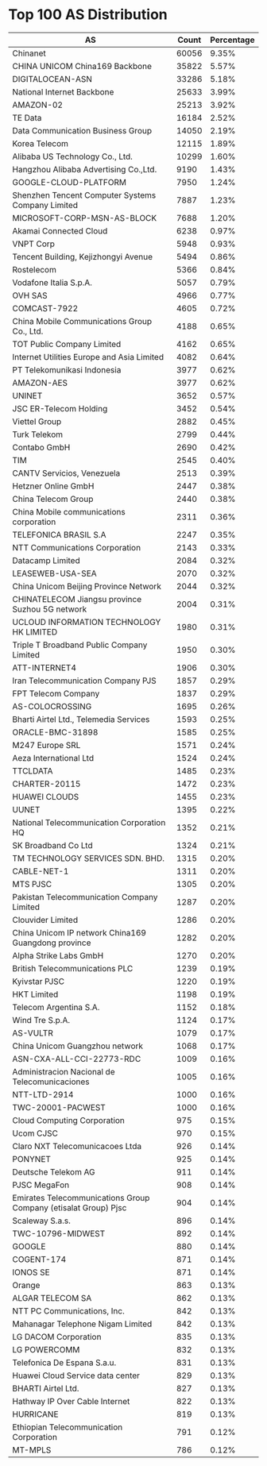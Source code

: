 # Top 100 AS Distribution
| AS | Count | Percentage |
|----|----|----|
| Chinanet | 60056 | 9.35% |
| CHINA UNICOM China169 Backbone | 35822 | 5.57% |
| DIGITALOCEAN-ASN | 33286 | 5.18% |
| National Internet Backbone | 25633 | 3.99% |
| AMAZON-02 | 25213 | 3.92% |
| TE Data | 16184 | 2.52% |
| Data Communication Business Group | 14050 | 2.19% |
| Korea Telecom | 12115 | 1.89% |
| Alibaba US Technology Co., Ltd. | 10299 | 1.60% |
| Hangzhou Alibaba Advertising Co.,Ltd. | 9190 | 1.43% |
| GOOGLE-CLOUD-PLATFORM | 7950 | 1.24% |
| Shenzhen Tencent Computer Systems Company Limited | 7887 | 1.23% |
| MICROSOFT-CORP-MSN-AS-BLOCK | 7688 | 1.20% |
| Akamai Connected Cloud | 6238 | 0.97% |
| VNPT Corp | 5948 | 0.93% |
| Tencent Building, Kejizhongyi Avenue | 5494 | 0.86% |
| Rostelecom | 5366 | 0.84% |
| Vodafone Italia S.p.A. | 5057 | 0.79% |
| OVH SAS | 4966 | 0.77% |
| COMCAST-7922 | 4605 | 0.72% |
| China Mobile Communications Group Co., Ltd. | 4188 | 0.65% |
| TOT Public Company Limited | 4162 | 0.65% |
| Internet Utilities Europe and Asia Limited | 4082 | 0.64% |
| PT Telekomunikasi Indonesia | 3977 | 0.62% |
| AMAZON-AES | 3977 | 0.62% |
| UNINET | 3652 | 0.57% |
| JSC ER-Telecom Holding | 3452 | 0.54% |
| Viettel Group | 2882 | 0.45% |
| Turk Telekom | 2799 | 0.44% |
| Contabo GmbH | 2690 | 0.42% |
| TIM | 2545 | 0.40% |
| CANTV Servicios, Venezuela | 2513 | 0.39% |
| Hetzner Online GmbH | 2447 | 0.38% |
| China Telecom Group | 2440 | 0.38% |
| China Mobile communications corporation | 2311 | 0.36% |
| TELEFONICA BRASIL S.A | 2247 | 0.35% |
| NTT Communications Corporation | 2143 | 0.33% |
| Datacamp Limited | 2084 | 0.32% |
| LEASEWEB-USA-SEA | 2070 | 0.32% |
| China Unicom Beijing Province Network | 2044 | 0.32% |
| CHINATELECOM Jiangsu province Suzhou 5G network | 2004 | 0.31% |
| UCLOUD INFORMATION TECHNOLOGY HK LIMITED | 1980 | 0.31% |
| Triple T Broadband Public Company Limited | 1950 | 0.30% |
| ATT-INTERNET4 | 1906 | 0.30% |
| Iran Telecommunication Company PJS | 1857 | 0.29% |
| FPT Telecom Company | 1837 | 0.29% |
| AS-COLOCROSSING | 1695 | 0.26% |
| Bharti Airtel Ltd., Telemedia Services | 1593 | 0.25% |
| ORACLE-BMC-31898 | 1585 | 0.25% |
| M247 Europe SRL | 1571 | 0.24% |
| Aeza International Ltd | 1524 | 0.24% |
| TTCLDATA | 1485 | 0.23% |
| CHARTER-20115 | 1472 | 0.23% |
| HUAWEI CLOUDS | 1455 | 0.23% |
| UUNET | 1395 | 0.22% |
| National Telecommunication Corporation HQ | 1352 | 0.21% |
| SK Broadband Co Ltd | 1324 | 0.21% |
| TM TECHNOLOGY SERVICES SDN. BHD. | 1315 | 0.20% |
| CABLE-NET-1 | 1311 | 0.20% |
| MTS PJSC | 1305 | 0.20% |
| Pakistan Telecommunication Company Limited | 1287 | 0.20% |
| Clouvider Limited | 1286 | 0.20% |
| China Unicom IP network China169 Guangdong province | 1282 | 0.20% |
| Alpha Strike Labs GmbH | 1270 | 0.20% |
| British Telecommunications PLC | 1239 | 0.19% |
| Kyivstar PJSC | 1220 | 0.19% |
| HKT Limited | 1198 | 0.19% |
| Telecom Argentina S.A. | 1152 | 0.18% |
| Wind Tre S.p.A. | 1124 | 0.17% |
| AS-VULTR | 1079 | 0.17% |
| China Unicom Guangzhou network | 1068 | 0.17% |
| ASN-CXA-ALL-CCI-22773-RDC | 1009 | 0.16% |
| Administracion Nacional de Telecomunicaciones | 1005 | 0.16% |
| NTT-LTD-2914 | 1000 | 0.16% |
| TWC-20001-PACWEST | 1000 | 0.16% |
| Cloud Computing Corporation | 975 | 0.15% |
| Ucom CJSC | 970 | 0.15% |
| Claro NXT Telecomunicacoes Ltda | 926 | 0.14% |
| PONYNET | 925 | 0.14% |
| Deutsche Telekom AG | 911 | 0.14% |
| PJSC MegaFon | 908 | 0.14% |
| Emirates Telecommunications Group Company (etisalat Group) Pjsc | 904 | 0.14% |
| Scaleway S.a.s. | 896 | 0.14% |
| TWC-10796-MIDWEST | 892 | 0.14% |
| GOOGLE | 880 | 0.14% |
| COGENT-174 | 871 | 0.14% |
| IONOS SE | 871 | 0.14% |
| Orange | 863 | 0.13% |
| ALGAR TELECOM SA | 862 | 0.13% |
| NTT PC Communications, Inc. | 842 | 0.13% |
| Mahanagar Telephone Nigam Limited | 842 | 0.13% |
| LG DACOM Corporation | 835 | 0.13% |
| LG POWERCOMM | 832 | 0.13% |
| Telefonica De Espana S.a.u. | 831 | 0.13% |
| Huawei Cloud Service data center | 829 | 0.13% |
| BHARTI Airtel Ltd. | 827 | 0.13% |
| Hathway IP Over Cable Internet | 822 | 0.13% |
| HURRICANE | 819 | 0.13% |
| Ethiopian Telecommunication Corporation | 791 | 0.12% |
| MT-MPLS | 786 | 0.12% |
